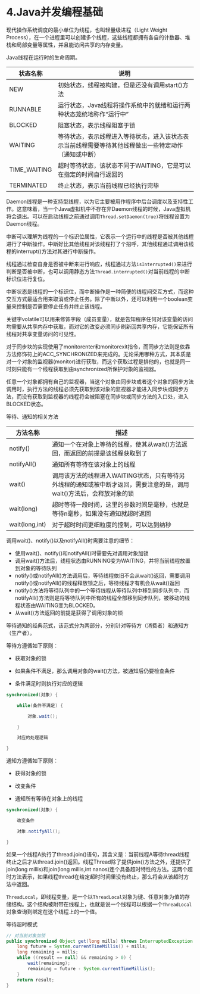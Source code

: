 # 4.Java并发编程基础

现代操作系统调度的最小单位为线程，也叫轻量级进程（Light Weight Process），在一个进程里可以创建多个线程，这些线程都拥有各自的计数器、堆栈和局部变量等属性，并且能访问共享的内存变量。

Java线程在运行时的生命周期。

| 状态名称     | 说明                                                         |
| ------------ | ------------------------------------------------------------ |
| NEW          | 初始状态，线程被构建，但是还没有调用start()方法              |
| RUNNABLE     | 运行状态，Java线程将操作系统中的就绪和运行两种状态笼统地称作“运行中” |
| BLOCKED      | 阻塞状态，表示线程阻塞于锁                                   |
| WAITING      | 等待状态，表示线程进入等待状态，进入该状态表示当前线程需要等待其他线程做出一些特定动作（通知或中断） |
| TIME_WAITING | 超时等待状态，该状态不同于WAITING，它是可以在指定的时间自行返回的 |
| TERMINATED   | 终止状态，表示当前线程已经执行完毕                           |

Daemon线程是一种支持型线程，以为它主要被用作程序中后台调度以及支持性工作。这意味着，当一个Java虚拟机中不存在非Daemon线程的时候，Java虚拟机将会退出。可以在启动线程之前通过调用``Thread.setDaemon(true)``将线程设置为Daemon线程。

中断可以理解为线程的一个标识位属性，它表示一个运行中的线程是否被其他线程进行了中断操作。中断好比其他线程对该线程打了个招呼，其他线程通过调用该线程的interrupt()方法对其进行中断操作。

线程通过检查自身是否被中断来进行响应，线程通过方法``isInterrupted()``来进行判断是否被中断，也可以调用静态方法``Thread.interrupted()``对当前线程的中断标识位进行复位。

中断状态是线程的一个标识位，而中断操作是一种简便的线程间交互方式，而这种交互方式最适合用来取消或停止任务。除了中断以外，还可以利用一个boolean变量来控制是否需要停止任务并终止该线程。

关键字volatile可以用来修饰字段（成员变量），就是告知程序任何对该变量的访问均需要从共享内存中获取，而对它的改变必须同步刷新回共享内存，它能保证所有线程对共享变量访问的可见性。

对于同步块的实现使用了monitorenter和monitorexit指令，而同步方法则是依靠方法修饰符上的ACC_SYNCHRONIZED来完成的。无论采用哪种方式，其本质是对一个对象的监视器(monitor)进行获取，而这个获取过程是排他的，也就是同一时刻只能有一个线程获取到由synchronized所保护对象的监视器。

任意一个对象都拥有自己的监视器，当这个对象由同步块或者这个对象的同步方法调用时，执行方法的线程必须先获取到该对象的监视器才能进入同步块或同步方法，而没有获取到监视器的线程将会被阻塞在同步块或同步方法的入口处，进入BLOCKED状态。

等待、通知的相关方法

| 方法名称       | 描述                                                         |
| -------------- | ------------------------------------------------------------ |
| notify()       | 通知一个在对象上等待的线程，使其从wait()方法返回，而返回的前提是该线程获取到了 |
| notifyAll()    | 通知所有等待在该对象上的线程                                 |
| wait()         | 调用该方法的线程进入WAITING状态，只有等待另外线程的通知或被中断才返回，需要注意的是，调用wait()方法后，会释放对象的锁 |
| wait(long)     | 超时等待一段时间，这里的参数时间是毫秒，也就是等待n毫秒，如果没有通知就超时返回 |
| wait(long,int) | 对于超时时间更细粒度的控制，可以达到纳秒                     |

调用wait()、notify()以及notifyAll()时需要注意的细节：

+ 使用wait()、notify()和notifyAll()时需要先对调用对象加锁
+ 调用wait()方法后，线程状态由RUNNING变为WAITING，并将当前线程放置到对象的等待队列
+ notify()或notifyAll()方法调用后，等待线程依旧不会从wait()返回，需要调用notify()或notifyAll()的线程释放锁之后，等待线程才有机会从wait()返回
+ notify()方法将等待队列中的一个等待线程从等待队列中移到同步队列中，而notifyAll()方法则是将等待队列中所有的线程全部移到同步队列，被移动的线程状态由WAITING变为BLOCKED。
+ 从wait()方法返回的前提是获得了调用对象的锁

等待通知的经典范式，该范式分为两部分，分别针对等待方（消费者）和通知方（生产者）。

等待方遵循如下原则：

+ 获取对象的锁

+ 如果条件不满足，那么调用对象的wait()方法，被通知后仍要检查条件

+ 条件满足时则执行对应的逻辑

```java
synchronized(对象) {

    while(条件不满足) {

        对象.wait();

    }

    对应的处理逻辑

}
```

通知方遵循如下原则：

+ 获得对象的锁

+ 改变条件

+ 通知所有等待在对象上的线程

```java
synchronized(对象) {

    改变条件

    对象.notifyAll();

}
```

如果一个线程A执行了thread.join()语句，其含义是：当前线程A等待thread线程终止之后才从thread.join()返回。线程Thread除了提供join()方法之外，还提供了join(long millis)和join(long millis,int nanos)连个具备超时特性的方法。这两个超时方法表示，如果线程thread在给定超时时间里没有终止，那么将会从该超时方法中返回。

``ThreadLocal``，即线程变量，是一个以``ThreadLocal``对象为键、任意对象为值的存储结构。这个结构被附带在线程上，也就是说一个线程可以根据一个``ThreadLocal``对象查询到绑定在这个线程上的一个值。

等待超时模式

```java
// 对当前对象加锁
public synchronized Object get(long mills) throws InterruptedException {
    long future = System.currentTimeMillis() + mills;
    long remaining = mills;
    while ((result == null) && remaining > 0) {
        wait(remaining);
        remaining = future - System.currentTimeMillis();
    }
    return result;
}
```

